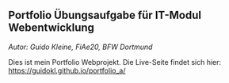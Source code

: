 ## Portfolio Übungsaufgabe für IT-Modul Webentwicklung
_Autor: Guido Kleine, FiAe20, BFW Dortmund_

Dies ist mein Portfolio Webprojekt. 
Die Live-Seite findet sich hier: https://guidokl.github.io/portfolio_a/
